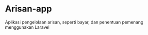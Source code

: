 # Arisan-app
Aplikasi pengelolaan arisan, seperti bayar, dan penentuan pemenang menggunakan Laravel
